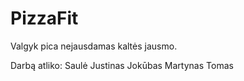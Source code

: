 # PizzaFit
Valgyk pica nejausdamas kaltės jausmo.

Darbą atliko:
Saulė
Justinas
Jokūbas
Martynas
Tomas
